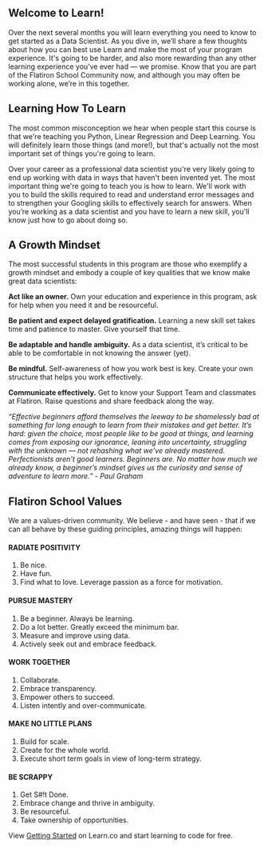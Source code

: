 ## Welcome to Learn! 
Over the next several months you will learn everything you need to know to get started as a Data Scientist. As you dive in, we’ll share a few thoughts about how you can best use Learn and make the most of your program experience. It's going to be harder, and also more rewarding than any other learning experience you've ever had — we promise. Know that you are part of the Flatiron School Community now, and although you may often be working alone, we’re in this together.

## Learning How To Learn
The most common misconception we hear when people start this course is that we're teaching you Python, Linear Regression and Deep Learning. You will definitely learn those things (and more!), but that's actually not the most important set of things you're going to learn. 

Over your career as a professional data scientist you're very likely going to end up working with data in ways that haven't been invented yet. The most important thing we're going to teach you is how to learn. We'll work with you to build the skills required to read and understand error messages and to strengthen your Googling skills to effectively search for answers. When you’re working as a data scientist and you have to learn a new skill, you'll know just how to go about doing so. 
## A Growth Mindset
The most successful students in this program are those who exemplify a growth mindset and embody a couple of key qualities that we know make great data scientists:
 
**Act like an owner.** Own your education and experience in this program, ask for help when you need it and be resourceful. 

**Be patient and expect delayed gratification.** Learning a new skill set takes time and patience to master. Give yourself that time. 
 
**Be adaptable and handle ambiguity.** As a data scientist, it’s critical to be able to be comfortable in not knowing the answer (yet).
 
**Be mindful.** Self-awareness of how you work best is key. Create your own structure that helps you work effectively. 
 
**Communicate effectively.** Get to know your Support Team and classmates at Flatiron. Raise questions and share feedback along the way. 
 
*“Effective beginners afford themselves the leeway to be shamelessly bad at something for long enough to learn from their mistakes and get better. It’s hard: given the choice, most people like to be good at things, and learning comes from exposing our ignorance, leaning into uncertainty, struggling with the unknown — not rehashing what we’ve already mastered. Perfectionists aren’t good learners. Beginners are. No matter how much we already know, a beginner’s mindset gives us the curiosity and sense of adventure to learn more.” - Paul Graham*


## Flatiron School Values
We are a values-driven community. We believe - and have seen - that if we can all behave by these guiding principles, amazing things will happen:

#### RADIATE POSITIVITY
1. Be nice.
2. Have fun.
3. Find what to love. Leverage passion as a force for motivation.

#### PURSUE MASTERY
1. Be a beginner. Always be learning.
2. Do a lot better. Greatly exceed the minimum bar.
3. Measure and improve using data.
4. Actively seek out and embrace feedback.

#### WORK TOGETHER
1. Collaborate.
2. Embrace transparency.
3. Empower others to succeed.
4. Listen intently and over-communicate.

#### MAKE NO LITTLE PLANS
1. Build for scale.
2. Create for the whole world.
3. Execute short term goals in view of long-term strategy.

#### BE SCRAPPY
1. Get S#!t Done.
2. Embrace change and thrive in ambiguity.
3. Be resourceful.
4. Take ownership of opportunities.

<p class='util--hide'>View <a href='https://learn.co/lessons/getting-started'>Getting Started</a> on Learn.co and start learning to code for free.</p>
